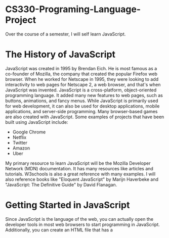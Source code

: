 # CS330-Programing-Language-Project
Over the course of a semester, I will self learn JavaScript.

**The History of JavaScript**
====================================
JavaScript was created in 1995 by Brendan Eich. He is most famous as a co-founder of Mozilla, the company that created the popular Firefox web browser. When he worked for Netscape in 1995, they were looking to add interactivity to web pages for Netscape 2, a web browser, and that's when JavaScript was invented. JavaScript is a cross-platform, object-oriented programming language. It added many new features to web pages, such as buttons, animations, and fancy menus. While JavaScript is primarily used for web development, it can also be used for desktop applications, mobile applications, and server-side programming. Many browser-based games are also created with JavaScript. Some examples of projects that have been built using JavaScript include:


+ Google Chrome
+ Netflix
+ Twitter
+ Amazon
+ Uber


My primary resource to learn JavaScript will be the Mozilla Developer Network (MDN) documentation. It has many resources like articles and tutorials. W3schools is also a great reference with many examples. I will also reference books like "Eloquent JavaScript" by Marijn Haverbeke and "JavaScript: The Definitive Guide" by David Flanagan. 


**Getting Started in JavaScript**
====================================
Since JavaScript is the language of the web, you can actually open the developer tools in most web browsers to start programming in JavaScript. Additionally, you can create an HTML file that has a <script> tag containing JavaScript. If you open the HTML in a web browser, the JavaScript code can be interpreted and executed. You can also use Node.js, which is a JavaScript runtime that allows you to run JavaScript outside of a browser. After downloading Node.js, you can type commands into a terminal to run JavaScript code. There are also special web-based IDEs like CodePen that allow you to execute JavaScript code.
  
There is no one "recommended" programming environment for JavaScript since there are so many ways to run it. For this project, my focus will be on using the Visual Studio Code IDE to write the code and using Node.js and a web browser to run the code.

**Comments in JavaScript**
 ====================================
Comments are often used to add more information about the code and it is ignored by the interpretor. To write single line comments in JavaScript, you type to forward slashes followed by whatever you want in the comment. Here is an example of a comment:

  // This is a comment
  
 To write multi-line comments you would start the comment with /* and end with */. Here is an example of a multi-line comment:
  
  /* this is
  
  a multi-line comment */
  
 **What kind of Language is JavaScript?**
 ====================================
JavaScript is an Object-Oriented programming language. Since JavaScript allows type conversion it is considered weakly typed. It is also considered dynamically typed. JavaScript’s variables are not directly associated with certain data types and as such, they can store all the different data types.
  
**Naming Conventions in JavaScript**
====================================
There are a few rules and naming conventions for JavaScript variables.First, there are reserved words that may not be used as variable names. One example of a reserved word is break. I would not be able to call a variable break. Secondly,  The names os variables can not start with a number. A variable called 31street would not be a valid name in JavaScript but street31 would be. Finally, The only special characters allowed in variable names are dollar sign ($) and underscores (_).  While underscores can be used to separate works in the variable such as big_green_frog, most JavaScript developers would capitalize every word in the variable name except for the first and would not include an underscore. This style is called camelCase and it is also the standard for other programing languages. The variable big_green_frog would be written instead as bigGreenFrog.

**Data Types**
====================================
Data types can usually fall into one of two categories: primitive and non-primitive. Primitive data types are the building blocks of programming langauges and are usually immutable. Non-primitive data types are more complex than primitive data types. They often hold many values and are mutable. 
  

Primitive Data Types
====================================
JavaScript has the following primitive data types:
  
+ Numbers: Numerical values. All numbers in JavaScript are stored as floating points. Numbers can be written both with and without the decimals.
  
 ```
let length = 5;
let width = 6.5;

let area = length * width;

console.log(area); // this results in area being equal to 32.5. JavaScript would not use narrowing conversion for this. 
  ```
  
+ BigInt: Since numbers have their limitations, BigInts can be used to represent numbers lower than -2^53 and higher than 2^53. 
+ Strings: Strings are used to represent text. Strings usually have a sequence of characters but they can also contain a single, empty space.
  
  
   ```
let firstName = "Jane";
let lastName = "Doe";

console.log(firstName);
console.log(lastName);


console.log(firstName + lastName); //you can concatenate strings in JavaScript with a plus sign(+)
  ```
  
  
  
+ Booleans: Boolean data types accepts two values: true or false.
  
```
let single = true;
let married = false;

console.log(single); // this will  print out true
console.log(married); //this will  print out false
```
  
+ Undefined: Undefined means that a value has yet to be assigned to a variable.
  
 ```
let childName;

console.log(childName); //undefined will be returned
```
  
+ Null: Null is generally use to point toward a nonexistent object. It is important to note that Null does not mean zero.
  
 ```
let marriedName = null;
  
console.log(marriedName); //Null will be returned
``` 
  
+ Symbol: Symbols are always unique and immutable. They are used to identify object properties to avoid conflicts with other properties of the object. 
  
```
let aSymbol = ("mysymbol");

console.log(aSymbol); // aSymbol will be returned
 
``` 
  
Non-primitive Data types
===================
In JavaScript some non-primitive data types are considered objects. Objects can have different properties and methods. They have key-value pairs. 
  
Commons Non-primitive Data Types
==================
+ Arrays: Arrays are a collection of different values stored under a single name. They are resizable. The key value pair consists of the name of the array and each value stored in the array. 
+ Maps: Maps are similar to arrays except their key value pairs are unique. A map can be an instance of an object.

  

**Resources**
------------
  + w3schools. JavaScript history. https://www.w3schools.com/js/js_history.asp 
  + w3schools. Javascript tutorial. https://www.w3schools.com/js/default.asp
  + The OpenJS Foundation. About Nodejs. https://nodejs.org/en](https://nodejs.org/en/about)
  + Mozilla. JavaScript Reference. https://developer.mozilla.org/en-US/docs/Web/JavaScript/Reference
  + Mozilla. Javascript Guide. https://developer.mozilla.org/en-US/docs/Web/JavaScript/Guide/Introduction
  + Haverbeke, M. (2019). Eloquent javascript: A modern introduction to programming. No Starch Press. 
  + FLANAGAN, D. (2020). JAVASCRIPT the definitive guide. O’REILLY MEDIA, INC, USA. 
  
